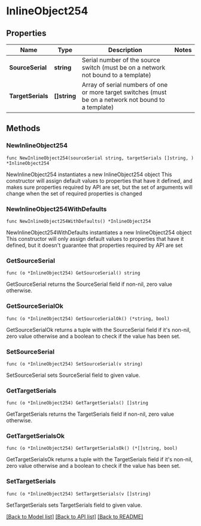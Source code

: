 # InlineObject254

## Properties

Name | Type | Description | Notes
------------ | ------------- | ------------- | -------------
**SourceSerial** | **string** | Serial number of the source switch (must be on a network not bound to a template) | 
**TargetSerials** | **[]string** | Array of serial numbers of one or more target switches (must be on a network not bound to a template) | 

## Methods

### NewInlineObject254

`func NewInlineObject254(sourceSerial string, targetSerials []string, ) *InlineObject254`

NewInlineObject254 instantiates a new InlineObject254 object
This constructor will assign default values to properties that have it defined,
and makes sure properties required by API are set, but the set of arguments
will change when the set of required properties is changed

### NewInlineObject254WithDefaults

`func NewInlineObject254WithDefaults() *InlineObject254`

NewInlineObject254WithDefaults instantiates a new InlineObject254 object
This constructor will only assign default values to properties that have it defined,
but it doesn't guarantee that properties required by API are set

### GetSourceSerial

`func (o *InlineObject254) GetSourceSerial() string`

GetSourceSerial returns the SourceSerial field if non-nil, zero value otherwise.

### GetSourceSerialOk

`func (o *InlineObject254) GetSourceSerialOk() (*string, bool)`

GetSourceSerialOk returns a tuple with the SourceSerial field if it's non-nil, zero value otherwise
and a boolean to check if the value has been set.

### SetSourceSerial

`func (o *InlineObject254) SetSourceSerial(v string)`

SetSourceSerial sets SourceSerial field to given value.


### GetTargetSerials

`func (o *InlineObject254) GetTargetSerials() []string`

GetTargetSerials returns the TargetSerials field if non-nil, zero value otherwise.

### GetTargetSerialsOk

`func (o *InlineObject254) GetTargetSerialsOk() (*[]string, bool)`

GetTargetSerialsOk returns a tuple with the TargetSerials field if it's non-nil, zero value otherwise
and a boolean to check if the value has been set.

### SetTargetSerials

`func (o *InlineObject254) SetTargetSerials(v []string)`

SetTargetSerials sets TargetSerials field to given value.



[[Back to Model list]](../README.md#documentation-for-models) [[Back to API list]](../README.md#documentation-for-api-endpoints) [[Back to README]](../README.md)


